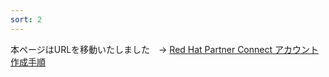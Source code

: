 ```yaml
---
sort: 2
---
```


本ページはURLを移動いたしました　→ [Red Hat Partner Connect アカウント作成手順](https://rh-open.github.io//offering/register-partner-connect.html)
